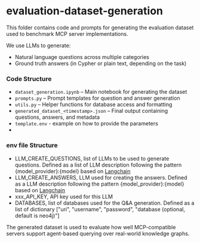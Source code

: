 # evaluation-dataset-generation

This folder contains code and prompts for generating the evaluation dataset used to benchmark MCP server implementations.

We use LLMs to generate:

* Natural language questions across multiple categories
* Ground truth answers (in Cypher or plain text, depending on the task)

### Code Structure

* `dataset_generation.ipynb` – Main notebook for generating the dataset
* `prompts.py` – Prompt templates for question and answer generation
* `utils.py` – Helper functions for database access and formatting
* `generated_dataset_<timestamp>.json` – Final output containing questions, answers, and metadata
* `template.env` - example on how to provide the parameters
* 
### env file Structure

* LLM_CREATE_QUESTIONS, list of LLMs to be used to generate questions. Defined as a list of LLM description following the pattern {model_provider}:{model} based on [Langchain](https://python.langchain.com/api_reference/langchain/chat_models/langchain.chat_models.base.init_chat_model.html)
* LLM_CREATE_ANSWERS, LLM used for creating the answers. Defined as a LLM description following the pattern {model_provider}:{model} based on [Langchain](https://python.langchain.com/api_reference/langchain/chat_models/langchain.chat_models.base.init_chat_model.html)
* xxx_API_KEY, API key used for this LLM
* DATABASES, list of databases used for the Q&A generation. Defined as a list of dictionary ["uri", "username", "password", "database (optional, default is neo4j)"]

The generated dataset is used to evaluate how well MCP-compatible servers support agent-based querying over real-world knowledge graphs.

